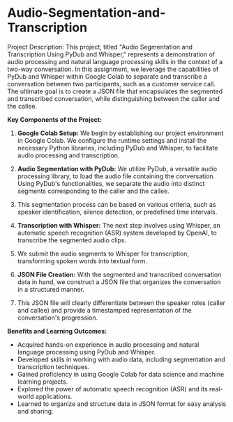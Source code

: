 # Audio-Segmentation-and-Transcription

Project Description:
This project, titled "Audio Segmentation and Transcription Using PyDub and Whisper," represents a demonstration of audio processing and natural language processing skills in the context of a two-way conversation. 
In this assignment, we leverage the capabilities of PyDub and Whisper within Google Colab to separate and transcribe a conversation between two participants, such as a customer service call. 
The ultimate goal is to create a JSON file that encapsulates the segmented and transcribed conversation, while distinguishing between the caller and the callee.

**Key Components of the Project:**

1. **Google Colab Setup:** We begin by establishing our project environment in Google Colab. We configure the runtime settings and install the necessary Python libraries, including PyDub and Whisper, to facilitate audio processing and transcription.

2. **Audio Segmentation with PyDub:** We utilize PyDub, a versatile audio processing library, to load the audio file containing the conversation. Using PyDub's functionalities, we separate the audio into distinct segments corresponding to the caller and the callee.
3.  This segmentation process can be based on various criteria, such as speaker identification, silence detection, or predefined time intervals.

4. **Transcription with Whisper:** The next step involves using Whisper, an automatic speech recognition (ASR) system developed by OpenAI, to transcribe the segmented audio clips.
5. We submit the audio segments to Whisper for transcription, transforming spoken words into textual form.

6. **JSON File Creation:** With the segmented and transcribed conversation data in hand, we construct a JSON file that organizes the conversation in a structured manner.
7.  This JSON file will clearly differentiate between the speaker roles (caller and callee) and provide a timestamped representation of the conversation's progression.

**Benefits and Learning Outcomes:**

- Acquired hands-on experience in audio processing and natural language processing using PyDub and Whisper.
- Developed skills in working with audio data, including segmentation and transcription techniques.
- Gained proficiency in using Google Colab for data science and machine learning projects.
- Explored the power of automatic speech recognition (ASR) and its real-world applications.
- Learned to organize and structure data in JSON format for easy analysis and sharing.

